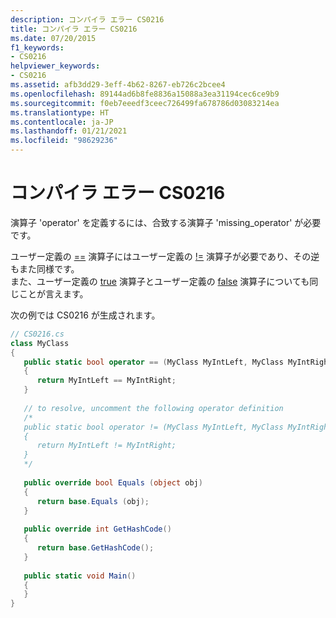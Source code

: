 ```yaml
---
description: コンパイラ エラー CS0216
title: コンパイラ エラー CS0216
ms.date: 07/20/2015
f1_keywords:
- CS0216
helpviewer_keywords:
- CS0216
ms.assetid: afb3dd29-3eff-4b62-8267-eb726c2bcee4
ms.openlocfilehash: 89144ad6b8fe8836a15088a3ea31194cec6ce9b9
ms.sourcegitcommit: f0eb7eeedf3ceec726499fa678786d03083214ea
ms.translationtype: HT
ms.contentlocale: ja-JP
ms.lasthandoff: 01/21/2021
ms.locfileid: "98629236"
---
```

# <a name="compiler-error-cs0216"></a>コンパイラ エラー CS0216

演算子 'operator' を定義するには、合致する演算子 'missing_operator' が必要です。  
  
 ユーザー定義の [==](../language-reference/operators/equality-operators.md#equality-operator-) 演算子にはユーザー定義の [!=](../language-reference/operators/equality-operators.md#inequality-operator-) 演算子が必要であり、その逆もまた同様です。  
 また、ユーザー定義の [true](../language-reference/operators/true-false-operators.md) 演算子とユーザー定義の [false](../language-reference/operators/true-false-operators.md) 演算子についても同じことが言えます。  
  
 次の例では CS0216 が生成されます。  
  
```csharp  
// CS0216.cs  
class MyClass  
{  
   public static bool operator == (MyClass MyIntLeft, MyClass MyIntRight)   // CS0216  
   {  
      return MyIntLeft == MyIntRight;  
   }  
  
   // to resolve, uncomment the following operator definition  
   /*  
   public static bool operator != (MyClass MyIntLeft, MyClass MyIntRight)  
   {  
      return MyIntLeft != MyIntRight;  
   }  
   */  
  
   public override bool Equals (object obj)  
   {  
      return base.Equals (obj);  
   }  
  
   public override int GetHashCode()  
   {  
      return base.GetHashCode();  
   }  
  
   public static void Main()  
   {  
   }  
}  
```

